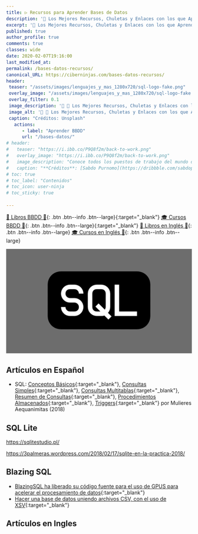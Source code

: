 ```yaml
---
title: ▷ Recursos para Aprender Bases de Datos
description: '📁 Los Mejores Recursos, Chuletas y Enlaces con los que Aprender a Manejar Bases de Datos'
excerpt: '📁 Los Mejores Recursos, Chuletas y Enlaces con los que Aprender a Manejar Bases de Datos'
published: true
author_profile: true
comments: true
classes: wide
date: 2020-02-07T19:16:00
last_modified_at: 
permalink: /bases-datos-recursos/
canonical_URL: https://ciberninjas.com/bases-datos-recursos/
header:
 teaser: "/assets/images/lenguajes_y_mas_1280x720/sql-logo-fake.png"
 overlay_image: "/assets/images/lenguajes_y_mas_1280x720/sql-logo-fake.png"
 overlay_filter: 0.1
 image_description: '🔨 📂 Los Mejores Recursos, Chuletas y Enlaces con los que Aprender BBDD'
 image_alt: '🔨 📂 Los Mejores Recursos, Chuletas y Enlaces con los que Aprender BBDD'
 caption: "Créditos: Unsplash"
   actions:
      - label: "Aprender BBDD"
      url: "/bases-datos/"
# header:
#   teaser: "https://i.ibb.co/P9Q8f2m/back-to-work.png"
#   overlay_image: "https://i.ibb.co/P9Q8f2m/back-to-work.png"
#   image_description: "Conoce todos los puestos de trabajo del mundo de la prorgramación y todas las tecnologías que # deberías de estudiar para cada empleo indicado en 2020"
#   caption: "**Créditos**: [Sabdo Purnomo](https://dribbble.com/sabdopurnomo)"
# toc: true
# toc_label: "Contenidos"
# toc_icon: user-ninja
# toc_sticky: true

---
```


[📕 Libros BBDD 📂](https://kutt.it/bases-datos-libros){: .btn .btn--info .btn--large}{:target="_blank"}
 [🎓 Cursos BBDD 📂](https://kutt.it/bases-datos-cursos){: .btn .btn--info .btn--large}{:target="_blank"}  [📕 Libros en Inglés 📂](/biblioteca-de-programacion-y-tecnologia-ingles/#base-de-datos){: .btn .btn--info .btn--large} [🎓 Cursos en Inglés 📂](/cursos-tecnologia-ingles/#-bases-de-datos){: .btn .btn--info .btn--large}

![](/assets/images/lenguajes_y_mas_1280x720/sql-logo-fake.png)

## Artículos en Español

* SQL: [Conceptos Básicos](https://mulieres.com.mx/2018/03/01/sql-basico-conceptos-basicos/){:target="_blank"}, [Consultas Simples](https://mulieres.com.mx/2018/03/28/sql-basico-consultas-simples/){:target="_blank"}, [Consultas Multitablas](https://mulieres.com.mx/2018/04/30/sql-basico-consultas-multitablas/){:target="_blank"}, [Resumen de Consultas](https://mulieres.com.mx/2018/05/31/sql-basico-consultas-resumen/){:target="_blank"}, [Procedimientos Almacenados](https://mulieres.com.mx/2018/09/03/curso-sql-procedimientos-almacenados/){:target="_blank"}, [Triggers](https://mulieres.com.mx/2018/09/24/curso-sql-triggers/){:target="_blank"} por Mulieres Aequanimitas (2018)

## SQL Lite

https://sqlitestudio.pl/

https://3palmeras.wordpress.com/2018/02/17/sqlite-en-la-practica-2018/

## Blazing SQL

- [BlazingSQL ha liberado su código fuente para el uso de GPUS para acelerar el procesamiento de datos](https://blog.desdelinux.net/blazingsql-ha-liberado-su-codigo-fuente-para-el-uso-de-gpus-para-acelerar-el-procesamiento-de-datos){:target="_blank"}
- [Hacer una base de datos uniendo archivos CSV, con el uso de XSV](https://www.johndcook.com/blog/2019/12/31/sql-join-csv-files/){:target="_blank"}

## Artículos en Ingles
